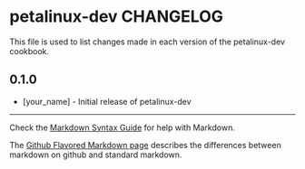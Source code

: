 petalinux-dev CHANGELOG
=======================

This file is used to list changes made in each version of the petalinux-dev cookbook.

0.1.0
-----
- [your_name] - Initial release of petalinux-dev

- - -
Check the [Markdown Syntax Guide](http://daringfireball.net/projects/markdown/syntax) for help with Markdown.

The [Github Flavored Markdown page](http://github.github.com/github-flavored-markdown/) describes the differences between markdown on github and standard markdown.
